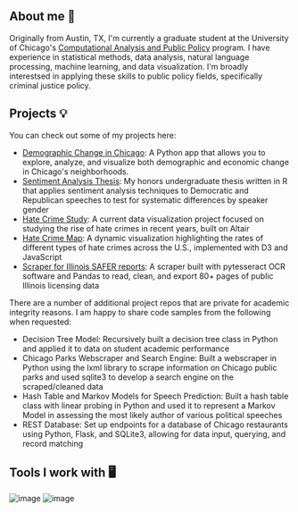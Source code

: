 ## About me 👋

Originally from Austin, TX, I'm currently a graduate student at the University of Chicago's [Computational Analysis and Public Policy](https://capp.uchicago.edu/) program. I have experience in statistical methods, data analysis, natural language processing, machine learning, and data visualization. I'm broadly interestsed in applying these skills to public policy fields, specifically criminal justice policy. 

## Projects 💡

You can check out some of my projects here:
- [Demographic Change in Chicago](https://github.com/dorottyaf/Superteam-Group-Project): A Python app that allows you to explore, analyze, and visualize both demographic and economic change in Chicago's neighborhoods.
- [Sentiment Analysis Thesis](https://repositories.lib.utexas.edu/server/api/core/bitstreams/47b049e7-6c68-4871-9e6d-2abdff1c52b7/content): My honors undergraduate thesis written in R that applies sentiment analysis techniques to Democratic and Republican speeches to test for systematic differences by speaker gender
- [Hate Crime Study](https://github.com/enatt/static): A current data visualization project focused on studying the rise of hate crimes in recent years, built on Altair
- [Hate Crime Map](https://enatt.github.io/hate-map/): A dynamic visualization highlighting the rates of different types of hate crimes across the U.S., implemented with D3 and JavaScript
- [Scraper for Illinois SAFER reports](https://github.com/enatt/safer-scraper): A scraper built with pytesseract OCR software and Pandas to read, clean, and export 80+ pages of public Illinois licensing data

There are a number of additional project repos that are private for academic integrity reasons. I am happy to share code samples from the following when requested:
- Decision Tree Model: Recursively built a decision tree class in Python and applied it to data on student academic performance
- Chicago Parks Webscraper and Search Engine: Built a webscraper in Python using the lxml library to scrape information on Chicago public parks and used sqlite3 to develop a search engine on the scraped/cleaned data
- Hash Table and Markov Models for Speech Prediction: Built a hash table class with linear probing in Python and used it to represent a Markov Model in assessing the most likely author of various political speeches
- REST Database: Set up endpoints for a database of Chicago restaurants using Python, Flask, and SQLite3, allowing for data input, querying, and record matching

## Tools I work with 🖥️
![image](https://github.com/enatt/enatt/assets/85758441/1fc2a8fc-b40c-478f-a3d9-bea060f5532c)
![image](https://github.com/enatt/enatt/assets/85758441/8ebd1a44-56eb-450a-b255-41517e24644d)
